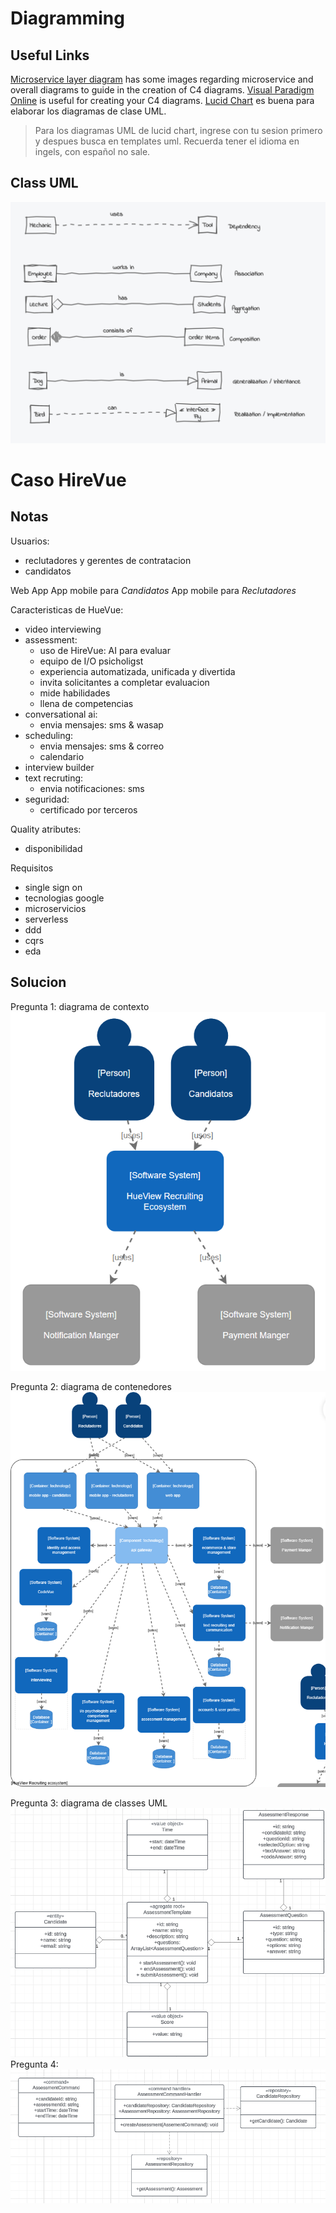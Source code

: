 # Diagramming
## Useful Links
[Microservice layer diagram](https://learn.microsoft.com/en-us/dotnet/architecture/microservices/microservice-ddd-cqrs-patterns/microservice-application-layer-implementation-web-api) has some images regarding microservice and overall diagrams to guide in the creation of C4 diagrams.
[Visual Paradigm Online](https://online.visual-paradigm.com/drive/#diagramlist:proj=0&dashboard) is useful for creating your C4 diagrams.
[Lucid Chart](https://lucid.app/users/login#/login) es buena para elaborar los diagramas de clase UML. 

> Para los diagramas UML de lucid chart, ingrese con tu sesion primero y despues busca en templates uml. Recuerda tener el idioma en ingels, con español no sale.

## Class UML

![](../../../Assets/Images/Pasted%20image%2020240508194542.png)

# Caso HireVue
## Notas
Usuarios:
- reclutadores y gerentes de contratacion
- candidatos

Web App
App mobile para *Candidatos*
App mobile para *Reclutadores*

Caracteristicas de HueVue:
- video interviewing
- assessment:
	- uso de HireVue: AI para evaluar
	- equipo de I/O psicholigst
	- experiencia automatizada, unificada y divertida
	- invita solicitantes a completar evaluacion
	- mide habilidades
	- llena de competencias
- conversational ai:
	- envia mensajes: sms & wasap
- scheduling:
	- envia mensajes: sms & correo
	- calendario
- interview builder
- text recruting:
	- envia notificaciones: sms
- seguridad:
	- certificado por terceros

Quality atributes:
- disponibilidad

Requisitos
- single sign on
- tecnologias google
- microservicios
- serverless
- ddd
- cqrs
- eda

## Solucion
Pregunta 1: diagrama de contexto
![](../../../Assets/Images/Pasted%20image%2020240508215207.png)

Pregunta 2: diagrama de contenedores
![](../../../Assets/Images/Untitled%20(6).png)

Pregunta 3: diagrama de classes UML
![](../../../Assets/Images/Pasted%20image%2020240509001504.png)
Pregunta 4:
![](../../../Assets/Images/Pasted%20image%2020240509103224.png)